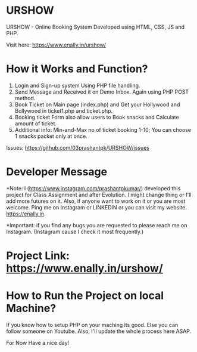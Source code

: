 # URSHOW
URSHOW - Online Booking System
Developed using HTML, CSS, JS and PHP. 

Visit here: https://www.enally.in/urshow/

# How it Works and Function? 
1. Login and Sign-up system Using PHP file handling.
2. Send Message and Received it on Demo Inbox. Again using PHP POST method.
3. Book Ticket on Main page (index.php) and Get your Hollywood and Bollywood in ticket1.php and ticket.php.
4. Booking ticket Form also allow users to Book snacks and Calculate amount of ticket. 
5. Additional info: Min-and-Max no of ticket booking 1-10; You can choose 1 snacks packet only at once.

Issues: https://github.com/03prashantpk/URSHOW/issues

# Developer Message
*Note: I (https://www.instagram.com/prashantpkumar/) developed this project for Class Assignment and after Evolution. I might change thing or I'll add more futures on it. Also, if anyone want to work on it or you are most welcome. Ping me on Instagram or LINKEDIN or you can visit my website. https://enally.in. 

*Important: if you find any bugs you are requested to please reach me on Instagram. (Instagram cause I check it most frequently.)

# Project Link: https://www.enally.in/urshow/


# How to Run the Project on local Machine?
If you know how to setup PHP on your maching its good. Else you can follow someone on Youtube. Also, I'll update the whole process here ASAP. 

For Now Have a nice day!
